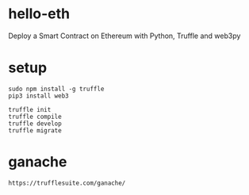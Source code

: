 # hello-eth
Deploy a Smart Contract on Ethereum with Python, Truffle and web3py

# setup
```
sudo npm install -g truffle
pip3 install web3

truffle init
truffle compile
truffle develop
truffle migrate
```

# ganache
```
https://trufflesuite.com/ganache/
```


